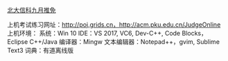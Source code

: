 [北大信科九月推免](http://eecs.pku.edu.cn/personnel/YJS/RecruitStudents/7090.shtml)

上机考试练习网址：http://poj.grids.cn，http://acm.pku.edu.cn/JudgeOnline
上机环境： 
系统：Win 10
IDE：VS 2017, VC6, Dev-C++, Code Blocks，Eclipse C++/Java
编译器：Mingw
文本编辑器：Notepad++，gvim, Sublime Text3
词典：有道离线版

